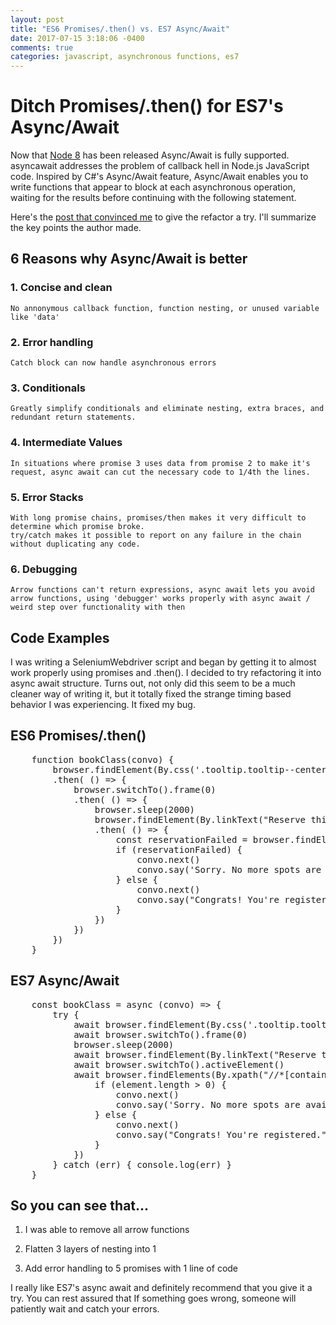 ```yaml
---
layout: post
title: "ES6 Promises/.then() vs. ES7 Async/Await"
date: 2017-07-15 3:18:06 -0400
comments: true
categories: javascript, asynchronous functions, es7
---
```


# Ditch Promises/.then() for ES7's Async/Await

Now that [Node 8](https://nodejs.org/en/blog/release/v8.0.0/) has been released Async/Await is fully supported. asyncawait addresses the problem of callback hell in Node.js JavaScript code. Inspired by C#'s Async/Await feature, Async/Await enables you to write functions that appear to block at each asynchronous operation, waiting for the results before continuing with the following statement.

Here's the [post that convinced me](https://hackernoon.com/6-reasons-why-javascripts-async-await-blows-promises-away-tutorial-c7ec10518dd9) to give the refactor a try. I'll summarize the key points the author made.

## 6 Reasons why Async/Await is better

### 1. Concise and clean
    No annonymous callback function, function nesting, or unused variable like 'data'

### 2. Error handling
    Catch block can now handle asynchronous errors

### 3. Conditionals
    Greatly simplify conditionals and eliminate nesting, extra braces, and redundant return statements.

### 4. Intermediate Values
    In situations where promise 3 uses data from promise 2 to make it's request, async await can cut the necessary code to 1/4th the lines.

### 5. Error Stacks
    With long promise chains, promises/then makes it very difficult to determine which promise broke. 
    try/catch makes it possible to report on any failure in the chain without duplicating any code.

### 6. Debugging
    Arrow functions can't return expressions, async await lets you avoid arrow functions, using 'debugger' works properly with async await / weird step over functionality with then

## Code Examples

I was writing a SeleniumWebdriver script and began by getting it to almost work properly using promises and .then().  I decided to try refactoring it into async await structure.  Turns out, not only did this seem to be a much cleaner way of writing it, but it totally fixed the strange timing based behavior I was experiencing. It fixed my bug.

## ES6 Promises/.then()

<pre>
    function bookClass(convo) {
        browser.findElement(By.css('.tooltip.tooltip--center.mt-.bt.bt--lg.bt--width-full')).click()
        .then( () => {
            browser.switchTo().frame(0)
            .then( () => { 
                browser.sleep(2000)
                browser.findElement(By.linkText("Reserve this class")).click()
                .then( () => {
                    const reservationFailed = browser.findElements(By.xpath("//*[contains(text(), 'Reservation failed')]")) ? true : false
                    if (reservationFailed) {
                        convo.next()
                        convo.say('Sorry. No more spots are available. Reservation Failed.')
                    } else {
                        convo.next()
                        convo.say("Congrats! You're registered.")
                    }
                })
            })
        })
    }
</pre>

## ES7 Async/Await

<pre>
    const bookClass = async (convo) => {
        try {
            await browser.findElement(By.css('.tooltip.tooltip--center.mt-.bt.bt--lg.bt--width-full')).click()
            await browser.switchTo().frame(0)
            browser.sleep(2000)
            await browser.findElement(By.linkText("Reserve this class")).click()
            await browser.switchTo().activeElement()
            await browser.findElements(By.xpath("//*[contains(text(), 'Sorry, no more spots are available.')]")).then(function(element) {
                if (element.length > 0) {
                    convo.next()
                    convo.say('Sorry. No more spots are available. Reservation Failed.')
                } else {
                    convo.next()
                    convo.say("Congrats! You're registered.")
                }
            })
        } catch (err) { console.log(err) }
    }
</pre>

## So you can see that...

1. I was able to remove all arrow functions

2. Flatten 3 layers of nesting into 1

3. Add error handling to 5 promises with 1 line of code

I really like ES7's async await and definitely recommend that you give it a try. You can rest assured that If something goes wrong, someone will patiently wait and catch your errors.
